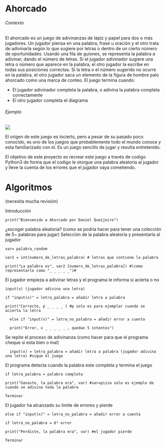 # Ahorcado
###### Contexto
El ahorcado es un juego de adivinanzas de lápiz y papel para dos o más jugadores. Un jugador piensa en una palabra, frase u oración y el otro trata de adivinarla según lo que sugiere por letras o dentro de un cierto número de oportunidades.
Usando una fila de guiones, se representa la palabra a adivinar, dando el número de letras. Si el jugador adivinador sugiere una letra o número que aparece en la palabra, el otro jugador la escribe en todas sus posiciones correctas. Si la letra o el número sugerido no ocurre en la palabra, el otro jugador saca un elemento de la figura de hombre palo ahorcado como una marca de conteo. El juego termina cuando:
- El jugador adivinador completa la palabra, o adivina la palabra completa correctamente
- El otro jugador completa el diagrama
###### Ejemplo
![](https://upload.wikimedia.org/wikipedia/commons/thumb/6/6e/Hangman.svg/100px-Hangman.svg.png)

El origen de este juego es incierto, pero a pesar de su pasado poco conocido, es uno de los juegos que probablemente todo el mundo conoce y esta familiarizado con el.
Es un juego sencillo de jugar y resulta entretenido.

El objetivo de este proyecto es recrear este juego a través de codigo Python3 de forma que el codigo le otorgue una palabra aleatoria al jugador y lleve la cuenta de los errores que el jugador vaya cometiendo.


# Algoritmos
(necesita mucha revisión)

Introducción

    print("Bienvenido a Ahorcado por Daniel Queijeiro")

¿escoger palabra aleatoria? (como se podría hacer para tener una colección de 5~ palabras para jugar)
Selección de la palabra aleatoria y presentarla al jugador

    var= palabra_random

    var2 = int(numero_de_letras_palabra) # letras que contiene la palabra

    print("La palabra es", var2 [numero_de_letras_palabra]) #(como representarlo como "_ _ _ _ _")#

El jugador empieza a adivinar letras y el programa le informa si acierta o no

    input(x) (jugador adivina una letra)

    if "input(x)" = letra_palabra = añadir letra a palabra

    print("Correcto, p _ _ _ _ ) #p solo es para ejemplar cuando se acierta la letra

	  else if "input(x)" = letra_no_palabra = añadir error a cuenta
  
      print("Error, x _ _ _ _ _ , quedan 5 intentos")
      
Se repite el proceso de adivinanza (como hacer para que el programa cheque si esta bien o mal)

      input(x) = letra_palabra = añadir letra a palabra (jugador adivina una letra) #sigue el juego

El programa detecta cuando la palabra este completa y termina el juego

    if letra_palabra = palabra completa

    print("Ganaste, la palabra era", var) #var=pizza solo es ejemplo de cuando se adivina toda la palabra

    Terminar

 El jugador ha alcanzado su limite de errores y pierde
 
	else if "input(x)" = letra_no_palabra = añadir error a cuenta
  
	if letra_no_palabra = 6° error
  
	print("Perdiste, la palabra era", var) #el jugador pierde
  
	Terminar
